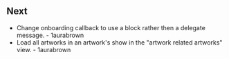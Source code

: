 ## Next

* Change onboarding callback to use a block rather then a delegate message. - 1aurabrown
* Load all artworks in an artwork's show in the "artwork related artworks" view. - 1aurabrown